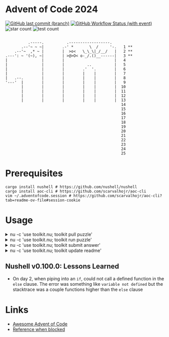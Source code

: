 
# Advent of Code 2024

[![GitHub last commit (branch)](https://img.shields.io/github/last-commit/NonlinearFruit/advent-of-code-2024/master)](https://github.com/NonlinearFruit/advent-of-code-2024/commits/master/)
[![GitHub Workflow Status (with event)](https://img.shields.io/github/actions/workflow/status/NonlinearFruit/advent-of-code-2024/test.yml?label=tests)](https://github.com/NonlinearFruit/advent-of-code-2024/actions/workflows/test.yml)
![star count](https://img.shields.io/badge/stars-6-yellow)
![test count](https://img.shields.io/badge/tests-0-blue)

```

          .-----.          .------------------.         
       .--'~ ~ ~|        .-' *       \  /     '-.   1 **
    .--'~  ,* ~ |        |  >o<   \_\_\|_/__/   |   2 **
.---': ~ '(~), ~|        | >@>O< o-_/.()__------|   3 **
|               |        |                      |   4 
|               |        |          ..          |   5 
|               |        |        .'  '.        |   6 
|               |        |        |    |        |   7 
|   .--.        |        |        |    |        |   8 
'---'  |        |        |        |    |        |   9 
       |        |        |        |    |        |  10 
       |        |        |        |    |        |  11 
       |        |        |        |    |        |  12 
       |        |        |        |    |        |  13 
                                                   14
                                                   15
                                                   16
                                                   17
                                                   18
                                                   19
                                                   20
                                                   21
                                                   22
                                                   23
                                                   24
                                                   25

```

# Prerequisites

```
cargo install nushell # https://github.com/nushell/nushell
cargo install aoc-cli # https://github.com/scarvalhojr/aoc-cli
vim ~/.adventofcode.session # https://github.com/scarvalhojr/aoc-cli?tab=readme-ov-file#session-cookie
```

# Usage

<details>
<summary>
nu -c 'use toolkit.nu; toolkit pull puzzle'
</summary>

```
Download the puzzle input and description

Usage:
  > pull puzzle <day> 

Flags:
  -h, --help: Display the help message for this command

Parameters:
  day <int>

Input/output types:
  ╭───┬───────┬────────╮
  │ # │ input │ output │
  ├───┼───────┼────────┤
  │ 0 │ any   │ any    │
  ╰───┴───────┴────────╯


```
</details>

<details>
<summary>
nu -c 'use toolkit.nu; toolkit run puzzle'
</summary>

```
Run a puzzle solver

Usage:
  > run puzzle <day> 

Flags:
  -h, --help: Display the help message for this command

Parameters:
  day <int>

Input/output types:
  ╭───┬───────┬────────╮
  │ # │ input │ output │
  ├───┼───────┼────────┤
  │ 0 │ any   │ any    │
  ╰───┴───────┴────────╯


```
</details>

<details>
<summary>
nu -c 'use toolkit.nu; toolkit submit answer'
</summary>

```
Submit an answer to a puzzle

Usage:
  > submit answer <day> 

Flags:
  -h, --help: Display the help message for this command

Parameters:
  day <int>

Input/output types:
  ╭───┬───────┬────────╮
  │ # │ input │ output │
  ├───┼───────┼────────┤
  │ 0 │ any   │ any    │
  ╰───┴───────┴────────╯


```
</details>

<details>
<summary>
nu -c 'use toolkit.nu; toolkit update readme'
</summary>

```
Recalculate the README

Usage:
  > update readme 

Flags:
  -h, --help: Display the help message for this command

Input/output types:
  ╭───┬───────┬────────╮
  │ # │ input │ output │
  ├───┼───────┼────────┤
  │ 0 │ any   │ any    │
  ╰───┴───────┴────────╯


```
</details>

## Nushell v0.100.0: Lessons Learned

- On day 2, when piping into an `if`, could not call a defined function in the `else` clause. The error was something like `variable not defined` but the stacktrace was a couple functions higher than the `else` clause

# Links

- [Awesome Advent of Code](https://github.com/Bogdanp/awesome-advent-of-code) 
- [Reference when blocked](https://github.com/jromero132/advent-of-code) 
